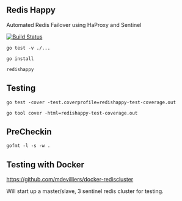 Redis Happy
-----------

Automated Redis Failover using HaProxy and Sentinel

[![Build Status](https://travis-ci.org/mdevilliers/redishappy.svg?branch=master)](https://travis-ci.org/mdevilliers/redishappy)


```
go test -v ./...
```

```
go install
```

```
redishappy
```


Testing
-------

```
go test -cover -test.coverprofile=redishappy-test-coverage.out

go tool cover -html=redishappy-test-coverage.out

```

PreCheckin
----------

```
gofmt -l -s -w .
```

Testing with Docker
-------------------

https://github.com/mdevilliers/docker-rediscluster

Will start up a master/slave, 3 sentinel redis cluster for testing.
